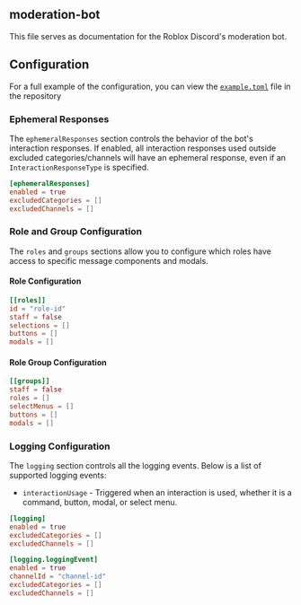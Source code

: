 ## moderation-bot
This file serves as documentation for the Roblox Discord's moderation bot.

## Configuration
For a full example of the configuration, you can view the [`example.toml`](config/guilds/example.toml) file in the repository

### Ephemeral Responses
The `ephemeralResponses` section controls the behavior of the bot's interaction responses. If enabled, all interaction responses used outside excluded categories/channels will have an ephemeral response, even if an `InteractionResponseType` is specified.

```toml
[ephemeralResponses]
enabled = true
excludedCategories = []
excludedChannels = []
```

### Role and Group Configuration
The `roles` and `groups` sections allow you to configure which roles have access to specific message components and modals.

#### Role Configuration

```toml
[[roles]]
id = "role-id"
staff = false
selections = []
buttons = []
modals = []
```

#### Role Group Configuration

```toml
[[groups]]
staff = false
roles = []
selectMenus = []
buttons = []
modals = []
```

### Logging Configuration
The `logging` section controls all the logging events. Below is a list of supported logging events:

* `interactionUsage` - Triggered when an interaction is used, whether it is a command, button, modal, or select menu.

```toml
[logging]
enabled = true
excludedCategories = []
excludedChannels = []

[logging.loggingEvent]
enabled = true
channelId = "channel-id"
excludedCategories = []
excludedChannels = []
```
